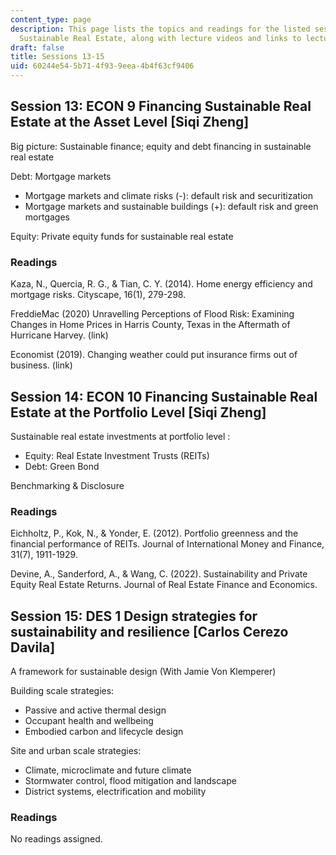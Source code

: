 ```yaml
---
content_type: page
description: This page lists the topics and readings for the listed sessions of 11.350
  Sustainable Real Estate, along with lecture videos and links to lecture slides.
draft: false
title: Sessions 13-15
uid: 60244e54-5b71-4f93-9eea-4b4f63cf9406
---
```

## Session 13: ECON 9 Financing Sustainable Real Estate at the Asset Level \[Siqi Zheng\]   

Big picture: Sustainable finance; equity and debt financing in sustainable real estate   

Debt: Mortgage markets   

- Mortgage markets and climate risks (-): default risk and securitization   
- Mortgage markets and sustainable buildings (+): default risk and green mortgages   

Equity: Private equity funds for sustainable real estate   

### Readings

Kaza, N., Quercia, R. G., & Tian, C. Y. (2014). Home energy efficiency and mortgage risks. Cityscape, 16(1), 279-298.

FreddieMac (2020) Unravelling Perceptions of Flood Risk: Examining Changes in Home Prices in Harris County, Texas in the Aftermath of Hurricane Harvey. (link)

Economist (2019). Changing weather could put insurance firms out of business. (link)

## Session 14: ECON 10 Financing Sustainable Real Estate at the Portfolio Level \[Siqi Zheng\]   

Sustainable real estate investments at portfolio level :  

- Equity: Real Estate Investment Trusts (REITs)   
- Debt: Green Bond   

Benchmarking & Disclosure   

### Readings

Eichholtz, P., Kok, N., & Yonder, E. (2012). Portfolio greenness and the financial performance of REITs. Journal of International Money and Finance, 31(7), 1911-1929.

Devine, A., Sanderford, A., & Wang, C. (2022). Sustainability and Private Equity Real Estate Returns. Journal of Real Estate Finance and Economics.

## Session 15: DES 1 Design strategies for sustainability and resilience \[Carlos Cerezo Davila\]   

A framework for sustainable design (With Jamie Von Klemperer)

Building scale strategies:   

- Passive and active thermal design   
- Occupant health and wellbeing   
- Embodied carbon and lifecycle design   

Site and urban scale strategies:

- Climate, microclimate and future climate
- Stormwater control, flood mitigation and landscape   
- District systems, electrification and mobility

### Readings

No readings assigned.